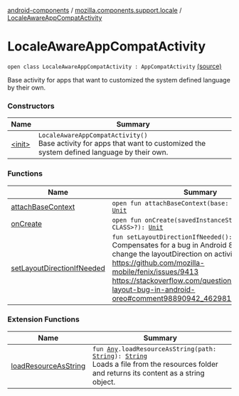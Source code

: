 [android-components](../../index.md) / [mozilla.components.support.locale](../index.md) / [LocaleAwareAppCompatActivity](./index.md)

# LocaleAwareAppCompatActivity

`open class LocaleAwareAppCompatActivity : AppCompatActivity` [(source)](https://github.com/mozilla-mobile/android-components/blob/master/components/support/locale/src/main/java/mozilla/components/support/locale/LocaleAwareAppCompatActivity.kt#L16)

Base activity for apps that want to customized the system defined language by their own.

### Constructors

| Name | Summary |
|---|---|
| [&lt;init&gt;](-init-.md) | `LocaleAwareAppCompatActivity()`<br>Base activity for apps that want to customized the system defined language by their own. |

### Functions

| Name | Summary |
|---|---|
| [attachBaseContext](attach-base-context.md) | `open fun attachBaseContext(base: <ERROR CLASS>): `[`Unit`](https://kotlinlang.org/api/latest/jvm/stdlib/kotlin/-unit/index.html) |
| [onCreate](on-create.md) | `open fun onCreate(savedInstanceState: <ERROR CLASS>?): `[`Unit`](https://kotlinlang.org/api/latest/jvm/stdlib/kotlin/-unit/index.html) |
| [setLayoutDirectionIfNeeded](set-layout-direction-if-needed.md) | `fun setLayoutDirectionIfNeeded(): `[`Unit`](https://kotlinlang.org/api/latest/jvm/stdlib/kotlin/-unit/index.html)<br>Compensates for a bug in Android 8 which doesn't change the layoutDirection on activity recreation https://github.com/mozilla-mobile/fenix/issues/9413 https://stackoverflow.com/questions/46296202/rtl-layout-bug-in-android-oreo#comment98890942_46298101 |

### Extension Functions

| Name | Summary |
|---|---|
| [loadResourceAsString](../../mozilla.components.support.test.file/kotlin.-any/load-resource-as-string.md) | `fun `[`Any`](https://kotlinlang.org/api/latest/jvm/stdlib/kotlin/-any/index.html)`.loadResourceAsString(path: `[`String`](https://kotlinlang.org/api/latest/jvm/stdlib/kotlin/-string/index.html)`): `[`String`](https://kotlinlang.org/api/latest/jvm/stdlib/kotlin/-string/index.html)<br>Loads a file from the resources folder and returns its content as a string object. |
